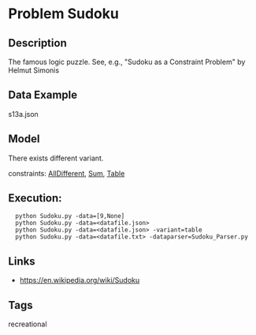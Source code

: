 # Problem Sudoku
## Description
The famous logic puzzle. See, e.g., "Sudoku as a Constraint Problem" by Helmut Simonis

## Data Example
  s13a.json

## Model
  There exists different variant.

  constraints: [AllDifferent](http://pycsp.org/documentation/constraints/AllDifferent), [Sum](http://pycsp.org/documentation/constraints/Sum), [Table](http://pycsp.org/documentation/constraints/Table)

## Execution:
```
  python Sudoku.py -data=[9,None]
  python Sudoku.py -data=<datafile.json>
  python Sudoku.py -data=<datafile.json> -variant=table
  python Sudoku.py -data=<datafile.txt> -dataparser=Sudoku_Parser.py
```

## Links
 - https://en.wikipedia.org/wiki/Sudoku

## Tags
  recreational
